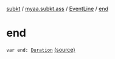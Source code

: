 [subkt](../../index.md) / [myaa.subkt.ass](../index.md) / [EventLine](index.md) / [end](./end.md)

# end

`var end: `[`Duration`](https://docs.oracle.com/javase/9/docs/api/java/time/Duration.html) [(source)](https://github.com/Myaamori/SubKt/blob/master/src/main/kotlin/myaa/subkt/ass/parser.kt#L454)